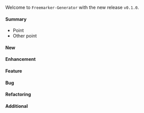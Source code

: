 Welcome to `Freemarker-Generator` with the new release `v0.1.0`.



#### Summary
* Point
* Other point



#### New



#### Enhancement



#### Feature



#### Bug



#### Refactoring



#### Additional



[//]: # (Issues which will be integrated in this release)
